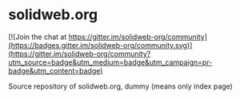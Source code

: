 # solidweb.org

[![Join the chat at https://gitter.im/solidweb-org/community](https://badges.gitter.im/solidweb-org/community.svg)](https://gitter.im/solidweb-org/community?utm_source=badge&utm_medium=badge&utm_campaign=pr-badge&utm_content=badge)

Source repository of solidweb.org, dummy (means only index page)
